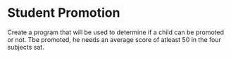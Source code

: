 # Student Promotion
Create a program that will be used to determine if a child can be promoted or not. Tbe promoted, he needs an average score of atleast 50 in the four subjects sat.
